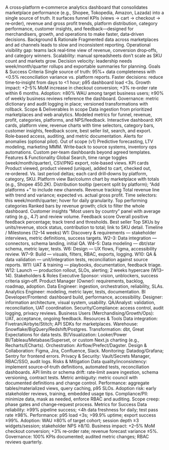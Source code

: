 A cross‑platform e‑commerce analytics dashboard that consolidates marketplace performance (e.g., Shopee, Tokopedia, Amazon, Lazada) into a single source of truth. It surfaces funnel KPIs (views → cart → checkout → re‑order), revenue and gross profit trends, platform distribution, category performance, customer insights, and feedback—designed for merchandisers, growth, and operations to make faster, data‑driven decisions.
Background & Rationale
Fragmented data across marketplaces and ad channels leads to slow and inconsistent reporting.
Operational visibility gap: teams lack real‑time view of revenue, conversion drop‑offs, and category winners.
Scalability: manual spreadsheets don’t scale as SKU count and markets grow.
Decision velocity: leadership needs week/month/quarter rollups and exportable summaries for planning.
Goals & Success Criteria
Single source of truth: 95%+ data completeness with <0.5% reconciliation variance vs. platform reports.
Faster decisions: reduce time‑to‑insight from days to <1 hour; p95 dashboard load <3s.
Growth impact: +2–5% MoM increase in checkout conversion; +3% re‑order rate within 6 months.
Adoption: ≥80% WAU among target business users; ≥90% of weekly business reviews reference the dashboard.
Governance: metric dictionary and audit logging in place; versioned transformations with rollback.
Scope & Deliverables
In scope
Data ingestion from prioritized marketplaces and web analytics.
Modeled metrics for funnel, revenue, profit, categories, platforms, and NPS/feedback.
Interactive dashboard: KPI cards, platform view, revenue charts with time selectors, category bars, customer insights, feedback score, best seller list, search, and export.
Role‑based access, auditing, and metric documentation.
Alerts for anomalies (optional pilot).
Out of scope (v1)
Predictive forecasting, LTV modeling, marketing MMM.
Write‑back to source systems, inventory ops automations.
Custom per‑team dashboards beyond agreed templates.
Features & Functionality
Global
Search, time range toggles (week/month/quarter), CSV/PNG export, role‑based views.
KPI cards
Product viewed, product viewed (unique), added to cart, checked out, re‑ordered.
Vs. last period deltas; each card drill‑downs by platform, category, SKU.
Platform view
Bar/column chart by marketplace with totals (e.g., Shopee 450.2K).
Distribution tooltip (percent split by platform); “Add platforms +” to include new channels.
Revenue tracking
Total revenue line with trend and variance; expected vs. actual gross profit.
Time selectors: this week/month/quarter; hover for daily granularity.
Top performing categories
Ranked bars by revenue growth; click to filter the whole dashboard.
Customer insights
“Most users by country” panel with average rating (e.g., 4.7) and review volume.
Feedback score
Overall positive feedback percentage; track trend and thresholds.
Best seller
Top SKUs by units/revenue, stock status, contribution to total; link to SKU detail.
Timeline / Milestones (12–14 weeks)
W1: Discovery & requirements — stakeholder interviews, metric definitions, success targets.
W2–3: Data integration — connectors, schema landing, initial QA.
W4–5: Data modeling — dbt/star schema, metric layer, tests.
W6: Design — UX flows, Figma, accessibility review.
W7–9: Build — visuals, filters, RBAC, exports, logging.
W10: QA & data validation — unit/integration tests, reconciliation against source reports.
W11: UAT & training — playbooks, documentation, feedback triage.
W12: Launch — production rollout, SLOs, alerting; 2 weeks hypercare (W13–14).
Stakeholders & Roles
Executive Sponsor: vision, unblockers, success criteria sign‑off.
Product Manager (Owner): requirements, backlog, roadmap, adoption.
Data Engineer: ingestion, orchestration, reliability, SLAs.
Analytics Engineer: modeling, metric layer, tests, documentation.
BI Developer/Frontend: dashboard build, performance, accessibility.
Designer: information architecture, visual system, usability.
QA/Analyst: validation, reconciliation, UAT coordination.
Security/Compliance: access control, audit logging, privacy reviews.
Business Users (Merchandising/Growth/Ops): UAT, acceptance, ongoing feedback.
Resources & Tools
Data integration: Fivetran/Airbyte/Stitch; API SDKs for marketplaces.
Warehouse: Snowflake/BigQuery/Redshift/Postgres.
Transformation: dbt, Great Expectations for data tests.
BI/Visualization: Looker/Power BI/Tableau/Metabase/Superset, or custom Next.js charting (e.g., Recharts/ECharts).
Orchestration: Airflow/Prefect/Dagster.
Design & Collaboration: Figma, Jira, Confluence, Slack.
Monitoring: Datadog/Grafana; Sentry for frontend errors.
Privacy & Security: Vault/Secrets Manager, RBAC/SSO, audit logs.
Risks & Mitigation
Data quality/inconsistency: implement source‑of‑truth definitions, automated tests, reconciliation dashboards.
API limits or schema drift: rate‑limit aware ingestion, schema versioning, contract tests.
Metric ambiguity: metric council with documented definitions and change control.
Performance: aggregate tables/materialized views, query caching, p95 SLOs.
Adoption risk: early stakeholder reviews, training, embedded usage tips.
Compliance/PII: minimize data, mask as needed, enforce RBAC and auditing.
Scope creep: phase gates and change‑request process.
Metrics for Success
Data reliability: ≥99% pipeline success; <4h data freshness for daily; test pass rate ≥98%.
Performance: p95 load <3s; >99.9% uptime; export success ≥99%.
Adoption: WAU ≥80% of target cohort; session depth ≥3 widgets/session; stakeholder NPS ≥8/10.
Business impact: +2–5% MoM checkout conversion; +3% re‑order rate; revenue forecast variance ≤5%.
Governance: 100% KPIs documented; audited metric changes; RBAC reviews quarterly.